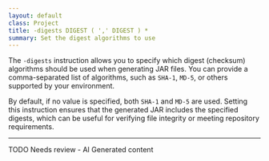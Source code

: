 ```yaml
---
layout: default
class: Project
title: -digests DIGEST ( ',' DIGEST ) * 
summary: Set the digest algorithms to use
---
```


The `-digests` instruction allows you to specify which digest (checksum) algorithms should be used when generating JAR files. You can provide a comma-separated list of algorithms, such as `SHA-1`, `MD-5`, or others supported by your environment.

By default, if no value is specified, both `SHA-1` and `MD-5` are used. Setting this instruction ensures that the generated JAR includes the specified digests, which can be useful for verifying file integrity or meeting repository requirements.


---
TODO Needs review - AI Generated content